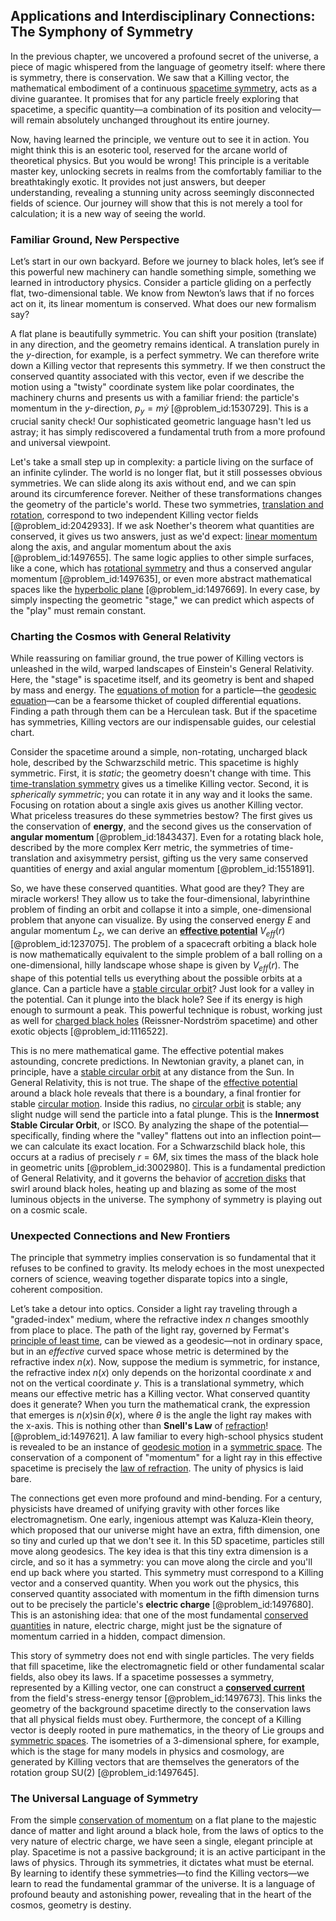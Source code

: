 ## Applications and Interdisciplinary Connections: The Symphony of Symmetry

In the previous chapter, we uncovered a profound secret of the universe, a piece of magic whispered from the language of geometry itself: where there is symmetry, there is conservation. We saw that a Killing vector, the mathematical embodiment of a continuous [spacetime symmetry](@article_id:178535), acts as a divine guarantee. It promises that for any particle freely exploring that spacetime, a specific quantity—a combination of its position and velocity—will remain absolutely unchanged throughout its entire journey.

Now, having learned the principle, we venture out to see it in action. You might think this is an esoteric tool, reserved for the arcane world of theoretical physics. But you would be wrong! This principle is a veritable master key, unlocking secrets in realms from the comfortably familiar to the breathtakingly exotic. It provides not just answers, but deeper understanding, revealing a stunning unity across seemingly disconnected fields of science. Our journey will show that this is not merely a tool for calculation; it is a new way of seeing the world.

### Familiar Ground, New Perspective

Let’s start in our own backyard. Before we journey to black holes, let’s see if this powerful new machinery can handle something simple, something we learned in introductory physics. Consider a particle gliding on a perfectly flat, two-dimensional table. We know from Newton’s laws that if no forces act on it, its linear momentum is conserved. What does our new formalism say?

A flat plane is beautifully symmetric. You can shift your position (translate) in any direction, and the geometry remains identical. A translation purely in the $y$-direction, for example, is a perfect symmetry. We can therefore write down a Killing vector that represents this symmetry. If we then construct the conserved quantity associated with this vector, even if we describe the motion using a "twisty" coordinate system like polar coordinates, the machinery churns and presents us with a familiar friend: the particle's momentum in the $y$-direction, $p_y = m \dot{y}$ [@problem_id:1530729]. This is a crucial sanity check! Our sophisticated geometric language hasn't led us astray; it has simply rediscovered a fundamental truth from a more profound and universal viewpoint.

Let's take a small step up in complexity: a particle living on the surface of an infinite cylinder. The world is no longer flat, but it still possesses obvious symmetries. We can slide along its axis without end, and we can spin around its circumference forever. Neither of these transformations changes the geometry of the particle's world. These two symmetries, [translation and rotation](@article_id:169054), correspond to two independent Killing vector fields [@problem_id:2042933]. If we ask Noether's theorem what quantities are conserved, it gives us two answers, just as we'd expect: [linear momentum](@article_id:173973) along the axis, and angular momentum about the axis [@problem_id:1497655]. The same logic applies to other simple surfaces, like a cone, which has [rotational symmetry](@article_id:136583) and thus a conserved angular momentum [@problem_id:1497635], or even more abstract mathematical spaces like the [hyperbolic plane](@article_id:261222) [@problem_id:1497669]. In every case, by simply inspecting the geometric "stage," we can predict which aspects of the "play" must remain constant.

### Charting the Cosmos with General Relativity

While reassuring on familiar ground, the true power of Killing vectors is unleashed in the wild, warped landscapes of Einstein's General Relativity. Here, the "stage" is spacetime itself, and its geometry is bent and shaped by mass and energy. The [equations of motion](@article_id:170226) for a particle—the [geodesic equation](@article_id:136061)—can be a fearsome thicket of coupled differential equations. Finding a path through them can be a Herculean task. But if the spacetime has symmetries, Killing vectors are our indispensable guides, our celestial chart.

Consider the spacetime around a simple, non-rotating, uncharged black hole, described by the Schwarzschild metric. This spacetime is highly symmetric. First, it is *static*; the geometry doesn't change with time. This [time-translation symmetry](@article_id:260599) gives us a timelike Killing vector. Second, it is *spherically symmetric*; you can rotate it in any way and it looks the same. Focusing on rotation about a single axis gives us another Killing vector. What priceless treasures do these symmetries bestow? The first gives us the conservation of **energy**, and the second gives us the conservation of **angular momentum** [@problem_id:1843437]. Even for a rotating black hole, described by the more complex Kerr metric, the symmetries of time-translation and axisymmetry persist, gifting us the very same conserved quantities of energy and axial angular momentum [@problem_id:1551891].

So, we have these conserved quantities. What good are they? They are miracle workers! They allow us to take the four-dimensional, labyrinthine problem of finding an orbit and collapse it into a simple, one-dimensional problem that anyone can visualize. By using the conserved energy $E$ and angular momentum $L_z$, we can derive an **[effective potential](@article_id:142087)** $V_{eff}(r)$ [@problem_id:1237075]. The problem of a spacecraft orbiting a black hole is now mathematically equivalent to the simple problem of a ball rolling on a one-dimensional, hilly landscape whose shape is given by $V_{eff}(r)$. The shape of this potential tells us everything about the possible orbits at a glance. Can a particle have a [stable circular orbit](@article_id:171900)? Just look for a valley in the potential. Can it plunge into the black hole? See if its energy is high enough to surmount a peak. This powerful technique is robust, working just as well for [charged black holes](@article_id:159596) (Reissner-Nordström spacetime) and other exotic objects [@problem_id:1116522].

This is no mere mathematical game. The effective potential makes astounding, concrete predictions. In Newtonian gravity, a planet can, in principle, have a [stable circular orbit](@article_id:171900) at any distance from the Sun. In General Relativity, this is not true. The shape of the [effective potential](@article_id:142087) around a black hole reveals that there is a boundary, a final frontier for stable [circular motion](@article_id:268641). Inside this radius, no [circular orbit](@article_id:173229) is stable; any slight nudge will send the particle into a fatal plunge. This is the **Innermost Stable Circular Orbit**, or ISCO. By analyzing the shape of the potential—specifically, finding where the "valley" flattens out into an inflection point—we can calculate its exact location. For a Schwarzschild black hole, this occurs at a radius of precisely $r=6M$, six times the mass of the black hole in geometric units [@problem_id:3002980]. This is a fundamental prediction of General Relativity, and it governs the behavior of [accretion disks](@article_id:159479) that swirl around black holes, heating up and blazing as some of the most luminous objects in the universe. The symphony of symmetry is playing out on a cosmic scale.

### Unexpected Connections and New Frontiers

The principle that symmetry implies conservation is so fundamental that it refuses to be confined to gravity. Its melody echoes in the most unexpected corners of science, weaving together disparate topics into a single, coherent composition.

Let’s take a detour into optics. Consider a light ray traveling through a "graded-index" medium, where the refractive index $n$ changes smoothly from place to place. The path of the light ray, governed by Fermat's [principle of least time](@article_id:175114), can be viewed as a geodesic—not in ordinary space, but in an *effective* curved space whose metric is determined by the refractive index $n(x)$. Now, suppose the medium is symmetric, for instance, the refractive index $n(x)$ only depends on the horizontal coordinate $x$ and not on the vertical coordinate $y$. This is a translational symmetry, which means our effective metric has a Killing vector. What conserved quantity does it generate? When you turn the mathematical crank, the expression that emerges is $n(x)\sin\theta(x)$, where $\theta$ is the angle the light ray makes with the x-axis. This is nothing other than **Snell's Law** of [refraction](@article_id:162934)! [@problem_id:1497621]. A law familiar to every high-school physics student is revealed to be an instance of [geodesic motion](@article_id:189137) in a [symmetric space](@article_id:182689). The conservation of a component of "momentum" for a light ray in this effective spacetime is precisely the [law of refraction](@article_id:165497). The unity of physics is laid bare.

The connections get even more profound and mind-bending. For a century, physicists have dreamed of unifying gravity with other forces like electromagnetism. One early, ingenious attempt was Kaluza-Klein theory, which proposed that our universe might have an extra, fifth dimension, one so tiny and curled up that we don't see it. In this 5D spacetime, particles still move along geodesics. The key idea is that this tiny extra dimension is a circle, and so it has a symmetry: you can move along the circle and you'll end up back where you started. This symmetry must correspond to a Killing vector and a conserved quantity. When you work out the physics, this conserved quantity associated with momentum in the fifth dimension turns out to be precisely the particle's **electric charge** [@problem_id:1497680]. This is an astonishing idea: that one of the most fundamental [conserved quantities](@article_id:148009) in nature, electric charge, might just be the signature of momentum carried in a hidden, compact dimension.

This story of symmetry does not end with single particles. The very fields that fill spacetime, like the electromagnetic field or other fundamental scalar fields, also obey its laws. If a spacetime possesses a symmetry, represented by a Killing vector, one can construct a **[conserved current](@article_id:148472)** from the field's stress-energy tensor [@problem_id:1497673]. This links the geometry of the background spacetime directly to the conservation laws that all physical fields must obey. Furthermore, the concept of a Killing vector is deeply rooted in pure mathematics, in the theory of Lie groups and [symmetric spaces](@article_id:181296). The isometries of a 3-dimensional sphere, for example, which is the stage for many models in physics and cosmology, are generated by Killing vectors that are themselves the generators of the rotation group SU(2) [@problem_id:1497645].

### The Universal Language of Symmetry

From the simple [conservation of momentum](@article_id:160475) on a flat plane to the majestic dance of matter and light around a black hole, from the laws of optics to the very nature of electric charge, we have seen a single, elegant principle at play. Spacetime is not a passive background; it is an active participant in the laws of physics. Through its symmetries, it dictates what must be eternal. By learning to identify these symmetries—to find the Killing vectors—we learn to read the fundamental grammar of the universe. It is a language of profound beauty and astonishing power, revealing that in the heart of the cosmos, geometry is destiny.